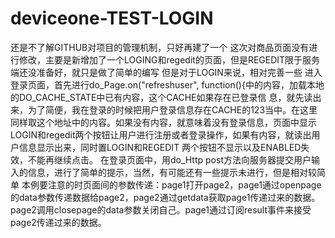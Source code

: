 # deviceone-TEST-LOGIN
还是不了解GITHUB对项目的管理机制，只好再建了一个
这次对商品页面没有进行修改，主要是新增加了一个LOGING和regedit的页面，但是REGEDIT限于服务端还没准备好，就只是做了简单的编写
但是对于LOGIN来说，相对完善一些
进入登录页面，首先进行do_Page.on("refreshuser", function(){中的内容，加载本地的DO_CACHE_STATE中已有内容，这个CACHE如果存在已登录信
息，就先读出来，为了简便，我在登录的时候把用户登录信息存在CACHE的123当中。在这里同样取这个地址中的内容。如果没有内容，就意味着没有登录信息，页面中显示LOGIN和regedit两个按钮让用户进行注册或者登录操作，如果有内容，就读出用户信息显示出来，同时置LOGIN和REGEDIT
两个按钮不显示以及ENABLED失效，不能再继续点击。
在登录页面中，用do_Http post方法向服务器提交用户输入的信息，进行了简单的提示，当然，有可能还有一些提示未进行，但是相对较简单
本例要注意的时页面间的参数传递：page1打开page2，page1通过openpage的data参数传递数据给page2，page2通过getdata获取page1传递过来的数据。page2调用closepage的data参数关闭自己。page1通过订阅result事件来接受page2传递过来的数据。


